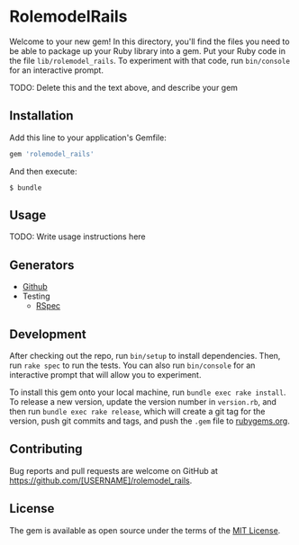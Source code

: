 # RolemodelRails

Welcome to your new gem! In this directory, you'll find the files you need to be able to package up your Ruby library into a gem. Put your Ruby code in the file `lib/rolemodel_rails`. To experiment with that code, run `bin/console` for an interactive prompt.

TODO: Delete this and the text above, and describe your gem

## Installation

Add this line to your application's Gemfile:

```ruby
gem 'rolemodel_rails'
```

And then execute:

    $ bundle

## Usage

TODO: Write usage instructions here

## Generators

* [Github](./lib/generators/rolemodel/github)
* Testing
  * [RSpec](./lib/generators/rolemodel/testing/rspec)

## Development

After checking out the repo, run `bin/setup` to install dependencies. Then, run `rake spec` to run the tests. You can also run `bin/console` for an interactive prompt that will allow you to experiment.

To install this gem onto your local machine, run `bundle exec rake install`. To release a new version, update the version number in `version.rb`, and then run `bundle exec rake release`, which will create a git tag for the version, push git commits and tags, and push the `.gem` file to [rubygems.org](https://rubygems.org).

## Contributing

Bug reports and pull requests are welcome on GitHub at https://github.com/[USERNAME]/rolemodel_rails.

## License

The gem is available as open source under the terms of the [MIT License](https://opensource.org/licenses/MIT).
